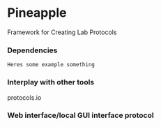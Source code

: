 # Pineapple
Framework for Creating Lab Protocols

### Dependencies

```Heres some example something```

### Interplay with other tools

protocols.io

### Web interface/local GUI interface protocol

